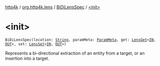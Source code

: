 [http4k](../../index.md) / [org.http4k.lens](../index.md) / [BiDiLensSpec](index.md) / [&lt;init&gt;](./-init-.md)

# &lt;init&gt;

`BiDiLensSpec(location: `[`String`](https://kotlinlang.org/api/latest/jvm/stdlib/kotlin/-string/index.html)`, paramMeta: `[`ParamMeta`](../-param-meta/index.md)`, get: `[`LensGet`](../-lens-get/index.md)`<`[`IN`](index.md#IN)`, `[`OUT`](index.md#OUT)`>, set: `[`LensSet`](../-lens-set/index.md)`<`[`IN`](index.md#IN)`, `[`OUT`](index.md#OUT)`>)`

Represents a bi-directional extraction of an entity from a target, or an insertion into a target.

